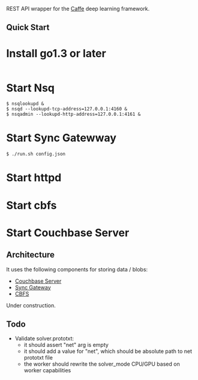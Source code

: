 
REST API wrapper for the [Caffe](caffe.berkeleyvision.org) deep learning framework.

## Quick Start

# Install go1.3 or later

```

```

# Start Nsq

```
$ nsqlookupd & 
$ nsqd --lookupd-tcp-address=127.0.0.1:4160 &
$ nsqadmin --lookupd-http-address=127.0.0.1:4161 &
```

# Start Sync Gatewway

```
$ ./run.sh config.json
```

# Start httpd

# Start cbfs

# Start Couchbase Server





## Architecture

It uses the following components for storing data / blobs:

* [Couchbase Server](http://www.couchbase.com/nosql-databases/couchbase-server)
* [Sync Gateway](https://github.com/couchbase/sync_gateway) 
* [CBFS](https://github.com/couchbaselabs/cbfs)

Under construction.

## Todo

- Validate solver.prototxt: 
  - it should assert "net" arg is empty
  - it should add a value for "net", which should be absolute path to net prototxt file
  - the worker should rewrite the solver_mode CPU/GPU based on worker capabilities 


